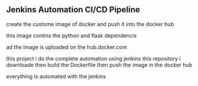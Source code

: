 ## Jenkins Automation CI/CD Pipeline

create the custome image of docker and push it into the docker hub

this image contins the python and flask dependencis

ad the image is uploaded on the hub.docker.com




this project i do the complete automation using jenkins
this repository i downloade
then build the Dockerfile
then push the image in the docker hub

everything is automated with the jenkins
